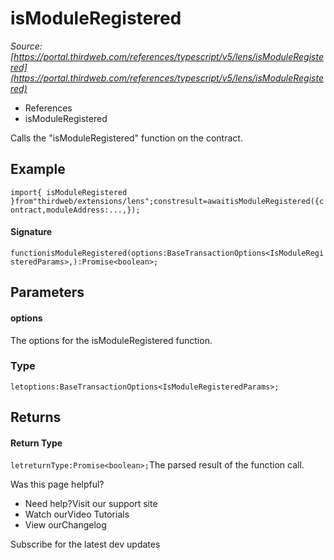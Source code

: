 # isModuleRegistered

*Source: [https://portal.thirdweb.com/references/typescript/v5/lens/isModuleRegistered](https://portal.thirdweb.com/references/typescript/v5/lens/isModuleRegistered)*

* References
* isModuleRegistered

Calls the "isModuleRegistered" function on the contract.

## Example

`import{ isModuleRegistered }from"thirdweb/extensions/lens";constresult=awaitisModuleRegistered({contract,moduleAddress:...,});`
#### Signature

`functionisModuleRegistered(options:BaseTransactionOptions<IsModuleRegisteredParams>,):Promise<boolean>;`
## Parameters

#### options

The options for the isModuleRegistered function.

### Type

`letoptions:BaseTransactionOptions<IsModuleRegisteredParams>;`
## Returns

#### Return Type

`letreturnType:Promise<boolean>;`The parsed result of the function call.

Was this page helpful?

* Need help?Visit our support site
* Watch ourVideo Tutorials
* View ourChangelog

Subscribe for the latest dev updates

